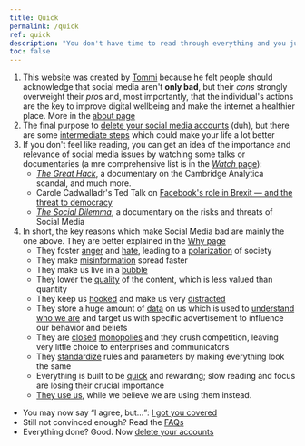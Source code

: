 ```yaml
---
title: Quick
permalink: /quick
ref: quick
description: "You don't have time to read through everything and you just want to know the key points? This is the right page to read."
toc: false
---
```

1. This website was created by [Tommi](https://tommi.space "Tommi's personal website") because he felt people should acknowledge that social media aren't **only bad**, but their *cons* strongly overweight their *pro*s and, most importantly, that the individual's actions are the key to improve digital wellbeing and make the internet a healthier place. More in the [about page](/about "About quitsocialmedia.club")
2. The final purpose to [delete your social media accounts](/delete) (duh), but there are some [intermediate steps](/path) which could make your life a lot better
3. If you don't feel like reading, you can get an idea of the importance and relevance of social media issues by watching some talks or documentaries (a mre comprehensive list is in the [*Watch* page](/watch "Watch")):
	- [<cite>The Great Hack</cite>](https://www.wikiwand.com/en/The_Great_Hack), a documentary on the Cambridge Analytica scandal, and much more.
	- Carole Cadwalladr's Ted Talk on [Facebook's role in Brexit — and the threat to democracy](https://www.ted.com/talks/carole_cadwalladr_facebook_s_role_in_brexit_and_the_threat_to_democracy "Facebook's role in Brexit — and the threat to democracy, TED Talk")
	- [<cite>The Social Dilemma</cite>](https://www.thesocialdilemma.com "The Social Dilemma website"), a documentary on the risks and threats of Social Media
4. In short, the key reasons which make Social Media bad are mainly the one above. They are better explained in the [Why page](/why "Why")
	- They foster [anger](/why#anger "Anger - Why") and [hate](/why#hate), leading to a [polarization](/why#polarization) of society
	- They make [misinformation](/why#misinformation) spread faster
	- They make us live in a [bubble](/why#bubble)
	- They lower the [quality](/why#quality) of the content, which is less valued than quantity
	- They keep us [hooked](/why#addiction) and make us very [distracted](/why#distraction)
	- They store a huge amount of [data](/why#data) on us which is used to [understand who we are](/why#profilation) and target us with specific advertisement to influence our behavior and beliefs
	- They are [closed](/why#closed) [monopolies](/why#monopolization) and they crush competition, leaving very little choice to enterprises and communicators
	- They [standardize](/why#standardization) rules and parameters by making everything look the same
	- Everything is built to be [quick](/why#hurry) and rewarding; slow reading and focus are losing their crucial importance
	- [They use us](/why#being-used), while we believe we are using them instead.
- You may now say <q>I agree, but…</q>: [I got you covered](/but "“But…”")
- Still not convinced enough? Read the [FAQs](/faq "Objections and Replies")
- Everything done? Good. Now [delete your accounts](/delete "Delete")
